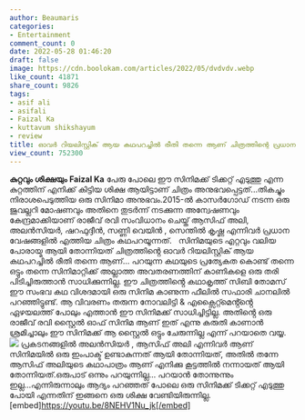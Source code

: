 ```yaml
---
author: Beaumaris
categories:
- Entertainment
comment_count: 0
date: 2022-05-28 01:46:20
draft: false
image: https://cdn.boolokam.com/articles/2022/05/dvdvdv.webp
like_count: 41871
share_count: 9826
tags:
- asif ali
- asifali
- Faizal Ka
- kuttavum shikshayum
- review
title: ഓവർ റിയലിസ്റ്റിക് ആയ കഥപറച്ചിൽ രീതി തന്നെ ആണ് ചിത്രത്തിന്റെ പ്രധാന പോരായ്മ
view_count: 752300
---
```


**കുറ്റവും ശിക്ഷയും** **Faizal Ka** പേരു പോലെ ഈ സിനിമക്ക് ടിക്കറ്റ് എടുത്തു എന്ന കുറ്റത്തിന് എനിക്ക് കിട്ടിയ ശിക്ഷ ആയിട്ടാണ് ചിത്രം അനുഭവപ്പെട്ടത്...തികച്ചും നിരാശപെടുത്തിയ ഒരു സിനിമാ അനുഭവം.2015-ൽ കാസർഗോഡ് നടന്ന ഒരു ജുവല്ലറി മോഷണവും അതിനെ തുടർന്ന് നടക്കുന്ന അന്വേഷണവും കേന്ദ്രമാക്കിയാണ് രാജീവ് രവി സംവിധാനം ചെയ്ത് ആസിഫ് അലി, അലൻസിയർ, ഷറഫുദ്ദീൻ, സണ്ണി വെയിൻ , സെന്തിൽ കൃഷ്ണ എന്നിവർ പ്രധാന വേഷങ്ങളിൽ എത്തിയ ചിത്രം കഥപറയൂന്നത്. &nbsp; സിനിമയുടെ എറ്റവും വലിയ പോരായ്മ ആയി തോന്നിയത് ചിത്രത്തിൻ്റെ ഓവർ റിയലിസ്റ്റിക് ആയ കഥപറച്ചിൽ രീതി തന്നെ ആണ്... പറയുന്ന കഥയുടെ പ്രത്യേകത കൊണ്ട് തന്നെ ഒട്ടും തന്നെ സിനിമാറ്റിക്ക് അല്ലാത്ത അവതരണത്തിന് കാണികളെ ഒരു തരി പിടിച്ചിരുത്താൻ സാധിക്കുന്നില്ല. ഈ ചിത്രത്തിൻ്റെ കഥാകൃത്ത് സിബി തോമസ് ഈ സംഭവ കഥ വിശദമായി ഒരു സിനിമ കാണുന്ന ഫീലിൽ സഫാരി ചാനലിൽ പറഞ്ഞിട്ടുണ്ട്. ആ വിവരണം തരുന്ന നോവലിട്ടി & എക്സൈറ്റ്മെൻ്റ്ൻ്റെ ഏഴയലത്ത് പോലും എത്താൻ ഈ സിനിമക്ക് സാധിച്ചിട്ടില്ല. അതിൻ്റെ ഒരു രാജീവ് രവി സ്റ്റൈൽ ഓഫ് സിനിമ ആണ് ഇത് എന്നു കരുതി കാണാൻ ശ്രമിച്ചാലും ഈ സിനിമക്ക് ആ സ്റ്റൈൽ ഒട്ടും ചേരുന്നില്ല എന്ന് പറയാതെ വയ്യ. &nbsp; ![](https://cdn.boolokam.com/articles/2022/05/dvdvdv.webp) പ്രകടനങ്ങളിൽ അലൻസിയർ , ആസിഫ് അലി എന്നിവർ ആണ് സിനിമയിൽ ഒരു ഇംപാക്ട് ഉണ്ടാകുന്നത് ആയി തോന്നിയത്, അതിൽ തന്നേ ആസിഫ് അലിയുടെ കഥാപാത്രം ആണ് എനിക്കു കൂട്ടത്തിൽ നന്നായത് ആയി തോന്നിയത്.ഒരുപാട് ഒന്നും പറയുന്നില്ല... പറയാൻ തോന്നുന്നും ഇല്ല...എന്നിരുന്നാലും ആദ്യം പറഞ്ഞത് പോലെ ഒരു സിനിമക്ക് ടിക്കറ്റ് എടുത്തു പോയി എന്നതിന് ഇങ്ങനെ ഒരു ശിക്ഷ വേണ്ടിയിരുന്നില്ല. &nbsp; [embed]https://youtu.be/8NEHV1Nu_jk[/embed]